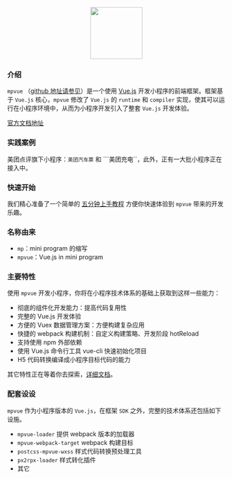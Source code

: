 <div align=center>
  <img src="http://mpvue.com/assets/logo.png" width="120"  />
</div>

### 介绍

```mpvue``` （[github 地址请参见](https://github.com/Meituan-Dianping/mpvue)）是一个使用 [Vue.js](https://vuejs.org/) 开发小程序的前端框架。框架基于 ```Vue.js``` 核心，```mpvue``` 修改了 ```Vue.js``` 的 ```runtime``` 和 ```compiler``` 实现，使其可以运行在小程序环境中，从而为小程序开发引入了整套 ```Vue.js``` 开发体验。

[官方文档地址](http://mpvue.com/)
 
### 实践案例
 
 美团点评旗下小程序：```美团汽车票``` 和 ```美团充电``，此外，正有一大批小程序正在接入中。
 
### 快速开始
 
我们精心准备了一个简单的 [五分钟上手教程](mpvue/quickstart.md) 方便你快速体验到 ```mpvue``` 带来的开发乐趣。
 
### 名称由来 
 
* ```mp```：mini program 的缩写
* ```mpvue```：Vue.js in mini program 
 
### 主要特性
 
 使用 ```mpvue``` 开发小程序，你将在小程序技术体系的基础上获取到这样一些能力：

* 彻底的组件化开发能力：提高代码复用性
* 完整的 Vue.js 开发体验
* 方便的 Vuex 数据管理方案：方便构建复杂应用
* 快捷的 webpack 构建机制：自定义构建策略、开发阶段 hotReload
* 支持使用 npm 外部依赖
* 使用 Vue.js 命令行工具 vue-cli 快速初始化项目
* H5 代码转换编译成小程序目标代码的能力

其它特性正在等着你去探索，[详细文档](mpvue/use.md)。
 
<!--  ### 先来看一段视频： 
 
 先来看一段视频： 
 
 <video src="http://mpvue.com/assets/20170810-022809-HD.mp4" width="100%" height="auto" controls="controls"></video>
 
 在左侧为已经上线的 H5 页面，右侧为同代码的小程序页面，其中只需要更改小部分平台差异代码和更新下 webpack 的建构配置就可以直接运行。

在未来最理想的状态是，可以一套代码可以直接跑在多端：WEB、小程序（微信和支付宝）、Native（借助weex）。

当然从产品的层面，我们不建议这么做，各个端有自己的差异性，我们期望的只是开发和调试体验一致。 -->
 
### 配套设设
 
 ```mpvue``` 作为小程序版本的 ```Vue.js```，在框架 ```SDK``` 之外，完整的技术体系还包括如下设施。

* ```mpvue-loader``` 提供 webpack 版本的加载器
* ```mpvue-webpack-target``` webpack 构建目标
* ```postcss-mpvue-wxss``` 样式代码转换预处理工具
* ```px2rpx-loader``` 样式转化插件
* 其它